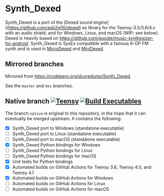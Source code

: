 # Synth_Dexed

Synth_Dexed is a port of the [Dexed sound engine]((https://github.com/asb2m10/dexed) as library for the Teensy-3.5/3.6/4.x with an audio shield, and for Windows, Linux, and macOS (WIP; see below). Dexed is heavily based on https://github.com/google/music-synthesizer-for-android. Synth_Dexed is SysEx compatible with a famous 6-OP FM synth and is used in [MicroDexed](https://codeberg.org/dcoredump/MicroDexed) and [MiniDexed](https://github.com/probonopd/MiniDexed).

## Mirrored branches

Mirrored from https://codeberg.org/dcoredump/Synth_Dexed.

See the `master` and `dev` branches.

## Native branch [![Teensy](https://github.com/probonopd/Synth_Dexed/actions/workflows/teensy.yml/badge.svg?branch=native)](https://github.com/probonopd/Synth_Dexed/actions/workflows/teensy.yml) [![Build Executables](https://github.com/probonopd/Synth_Dexed/actions/workflows/build.yml/badge.svg?branch=native)](https://github.com/probonopd/Synth_Dexed/actions/workflows/build.yml)


The branch `native` is original to this repository, in the hope that it can eventually be merged upstream. It contains the following:

- [x] Synth_Dexed port to Windows (standalone executable)
- [ ] Synth_Dexed port to Linux (standalone executable)
- [ ] Synth_Dexed port to macOS (standalone executable)
- [x] Synth_Dexed Python bindings for Windows
- [ ] Synth_Dexed Python bindings for Linux
- [ ] Synth_Dexed Python bindings for macOS
- [x] Unit tests for Python bindings
- [x] Automated builds on GitHub Actions for Teensy 3.6, Teensy 4.0, and Teensy 4.1
- [x] Automated builds on GitHub Actions for Windows
- [ ] Automated builds on GitHub Actions for Linux
- [ ] Automated builds on GitHub Actions for macOS
